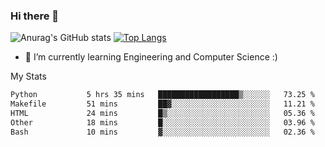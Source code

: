 ### Hi there 👋

![Anurag's GitHub stats](https://github-readme-stats.vercel.app/api?username=MatteoIorio11&show_icons=true&theme=dark) 
[![Top Langs](https://github-readme-stats.vercel.app/api/top-langs/?username=MatteoIorio11&theme=dark)](https://github.com/MatteoIorio11/github-readme-stats)

- 🌱 I’m currently learning Engineering and Computer Science :)

<!--
**MatteoIorio11/MatteoIorio11** is a ✨ _special_ ✨ repository because its `README.md` (this file) appears on your GitHub profile.

Here are some ideas to get you started:

- 🔭 I’m currently working on ...
- 🌱 I’m currently learning ...
- 👯 I’m looking to collaborate on ...
- 🤔 I’m looking for help with ...
- 💬 Ask me about ...
- 📫 How to reach me: ...
- 😄 Pronouns: ...
- ⚡ Fun fact: ...
-->
My Stats
<!--START_SECTION:waka-->

```txt
Python           5 hrs 35 mins   ██████████████████▒░░░░░░   73.25 %
Makefile         51 mins         ██▓░░░░░░░░░░░░░░░░░░░░░░   11.21 %
HTML             24 mins         █▒░░░░░░░░░░░░░░░░░░░░░░░   05.36 %
Other            18 mins         █░░░░░░░░░░░░░░░░░░░░░░░░   03.96 %
Bash             10 mins         ▓░░░░░░░░░░░░░░░░░░░░░░░░   02.36 %
```

<!--END_SECTION:waka-->

